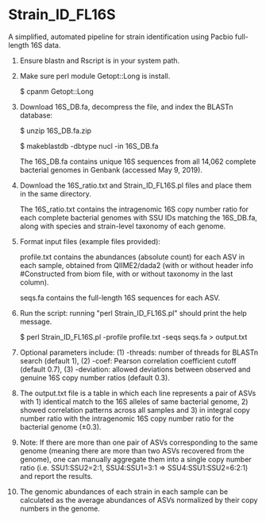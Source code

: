 # Strain_ID_FL16S
A simplified, automated pipeline for strain identification using Pacbio full-length 16S data.

1. Ensure blastn and Rscript is in your system path.

2. Make sure perl module Getopt::Long is install.

   $ cpanm Getopt::Long
   
3. Download 16S_DB.fa, decompress the file, and index the BLASTn database:

   $ unzip 16S_DB.fa.zip
   
   $ makeblastdb -dbtype nucl -in 16S_DB.fa
   
   The 16S_DB.fa contains unique 16S sequences from all 14,062 complete bacterial genomes in Genbank (accessed May 9, 2019).
   
4. Download the 16S_ratio.txt and Strain_ID_FL16S.pl files and place them in the same directory.
   
   The 16S_ratio.txt contains the intragenomic 16S copy number ratio for each complete bacterial genomes with SSU IDs matching the 16S_DB.fa, along with species and strain-level taxonomy of each genome.
   
5. Format input files (example files provided): 

   profile.txt contains the abundances (absolute count) for each ASV in each sample, obtained from QIIME2/dada2 (with or without header info #Constructed from biom file, with or without taxonomy in the last column).

   seqs.fa contains the full-length 16S sequences for each ASV.
   
6. Run the script:
   running "perl Strain_ID_FL16S.pl" should print the help message.

   $ perl Strain_ID_FL16S.pl -profile profile.txt -seqs seqs.fa > output.txt

7. Optional parameters include: (1) -threads: number of threads for BLASTn search (default 1), (2) -coef: Pearson correlation coefficient cutoff (default 0.7), (3) -deviation: allowed deviations between observed and genuine 16S copy number ratios (default 0.3).

8. The output.txt file is a table in which each line represents a pair of ASVs with 1) identical match to the 16S alleles of same bacterial genome, 2) showed correlation patterns across all samples and 3) in integral copy number ratio with the intragenomic 16S copy number ratio for the bacterial genome (±0.3).

9. Note: If there are more than one pair of ASVs corresponding to the same genome (meaning there are more than two ASVs recovered from the genome), one can manually aggregate them into a single copy number ratio (i.e. SSU1:SSU2=2:1, SSU4:SSU1=3:1 => SSU4:SSU1:SSU2=6:2:1) and report the results.

10. The genomic abundances of each strain in each sample can be calculated as the average abundances of ASVs normalized by their copy numbers in the genome.
   


